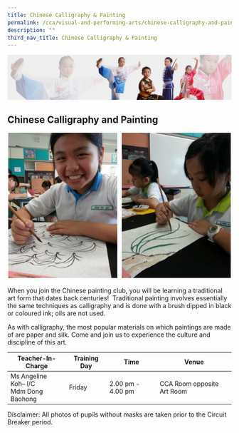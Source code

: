 ```yaml
---
title: Chinese Calligraphy & Painting
permalink: /cca/visual-and-performing-arts/chinese-calligraphy-and-painting/
description: ""
third_nav_title: Chinese Calligraphy & Painting
---
```

![](/images/About%20Us/subbanner3.jpg)

## **Chinese Calligraphy and Painting**


![](/images/CCA/Chinese%20Calligraphy%20&%20Painting%20Club%201.png)


When you join the Chinese painting club, you will be learning a traditional art form that dates back centuries!  Traditional painting involves essentially the same techniques as calligraphy and is done with a brush dipped in black or coloured ink; oils are not used.

  

As with calligraphy, the most popular materials on which paintings are made of are paper and silk. Come and join us to experience the culture and discipline of this art.


<table>
<thead>
  <tr>
    <th>Teacher-In-Charge</th>
    <th>Training Day</th>
    <th>Time</th>
    <th>Venue</th>
  </tr>
</thead>
<tbody>
  <tr>
    <td>Ms Angeline Koh– I/C<br>Mdm Dong Baohong</td>
    <td>Friday</td>
    <td>2.00 pm - 4.00 pm<br></td>
    <td>CCA Room opposite Art Room</td>
  </tr>
</tbody>
</table>


Disclaimer: All photos of pupils without masks are taken prior to the Circuit Breaker period.